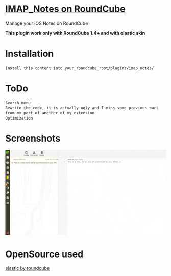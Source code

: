 # [IMAP_Notes on RoundCube](https://github.com/gloony/roundcube_imap_notes)

Manage your iOS Notes on RoundCube

**This plugin work only with RoundCube 1.4+ and with elastic skin**

# Installation

```
Install this content into your_roundcube_root/plugins/imap_notes/
```

# ToDo

```
Search menu
Rewrite the code, it is actually ugly and I miss some previous part from my port of another of my extension
Optimization
```

# Screenshots

![roundcube_ttrss Main](screenshots/Main.png)

# OpenSource used

[elastic by roundcube](https://github.com/roundcube/elastic)
